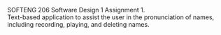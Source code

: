 SOFTENG 206 Software Design 1 Assignment 1.<br />
Text-based application to assist the user in the pronunciation of names, including recording, playing, and deleting names.
